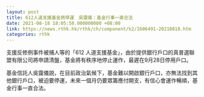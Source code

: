 ```yaml
---
layout: post
title: 612人道支援基金將停運　吳靄儀：基金行事一直合法
date: 2021-08-18 18:05:58.000000000 +08:00
link: https://news.rthk.hk/rthk/ch/component/k2/1606491-20210818.htm
categories: rthk
---
```


支援反修例事件被捕人等的「612 人道支援基金」，由於提供銀行戶口的真普選聯盟有限公司將申請清盤，基金將有秩序地停止運作，最遲在9月28日停用戶口。

基金信託人吳靄儀說，在目前政治氣候下，基金難以開啟銀行戶口，亦無法找到其他銀行戶口，被迫要停運，未來一個月仍要眾籌應付開支，有信心會運作暢順，基金行事一直合法。
